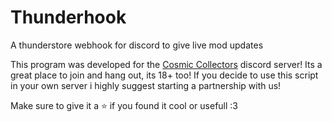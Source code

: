 # Thunderhook
A thunderstore webhook for discord to give live mod updates

This program was developed for the [Cosmic Collectors](https://discord.gg/QVe3RsCcsc) discord server! Its a great place to join and hang out, its 18+ too! If you decide to use this script in your own server i highly suggest starting a partnership with us!

Make sure to give it a ⭐ if you found it cool or usefull :3 
